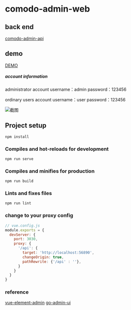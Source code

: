 # comodo-admin-web

## back end
[comodo-admin-api](https://github.com/xtthaop/comodo-admin-api.git)

## demo
[DEMO](https://zxctb.top:8081)

##### account information
administrator account
username：admin
password：123456

ordinary users account
username：user
password：123456

![截图](https://github.com/xtthaop/image-lib/blob/master/image/screenshot.png?raw=true)

## Project setup
```
npm install
```

### Compiles and hot-reloads for development
```
npm run serve
```

### Compiles and minifies for production
```
npm run build
```

### Lints and fixes files
```
npm run lint
```

### change to your proxy config
```js
// vue.config.js
module.exports = {
  devServer: {
    port: 3030,
    proxy: {
      '/api': {
        target: 'http://localhost:56890',
        changeOrigin: true,
        pathRewrite: {'/api' : ''},
      }
    }
  }
}
```

### reference
[vue-element-admin](https://github.com/PanJiaChen/vue-element-admin.git)
[go-admin-ui](https://github.com/go-admin-team/go-admin-ui.git)
